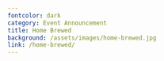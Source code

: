 ```yaml
---
fontcolor: dark
category: Event Announcement
title: Home Brewed
background: /assets/images/home-brewed.jpg
link: /home-brewed/
---
```

